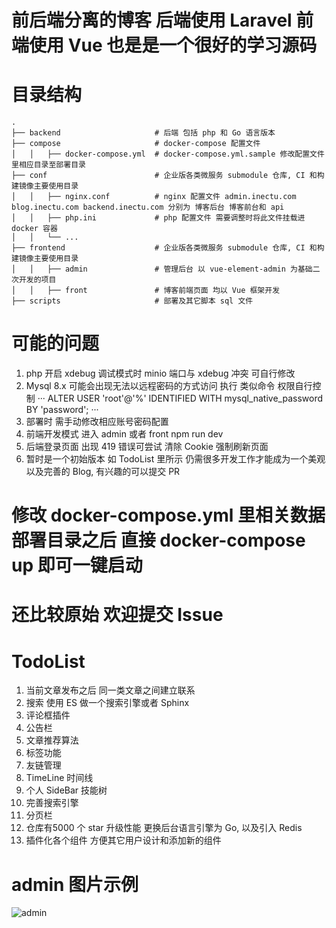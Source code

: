 # 前后端分离的博客 后端使用 Laravel 前端使用 Vue 也是是一个很好的学习源码

# 目录结构

```plaintext
.	
├── backend                    	# 后端 包括 php 和 Go 语言版本
├── compose                    	# docker-compose 配置文件
│   │   ├── docker-compose.yml  # docker-compose.yml.sample 修改配置文件里相应目录至部署目录
├── conf                     	# 企业版各类微服务 submodule 仓库, CI 和构建镜像主要使用目录
│   │   ├── nginx.conf          # nginx 配置文件 admin.inectu.com blog.inectu.com backend.inectu.com 分别为 博客后台 博客前台和 api
│   │   ├── php.ini     		# php 配置文件 需要调整时将此文件挂载进 docker 容器
│   │   └── ...
├── frontend                    # 企业版各类微服务 submodule 仓库, CI 和构建镜像主要使用目录
│   │   ├── admin          		# 管理后台 以 vue-element-admin 为基础二次开发的项目
│   │   ├── front     			# 博客前端页面 均以 Vue 框架开发
├── scripts                     # 部署及其它脚本 sql 文件
```

# 可能的问题
1. php 开启 xdebug 调试模式时 minio 端口与 xdebug 冲突 可自行修改
2. Mysql 8.x 可能会出现无法以远程密码的方式访问 执行 类似命令 权限自行控制
···
ALTER USER 'root'@'%' IDENTIFIED WITH mysql_native_password BY 'password';
···
3. 部署时 需手动修改相应账号密码配置
4. 前端开发模式 进入 admin 或者 front npm run dev
5. 后端登录页面 出现 419 错误可尝试 清除 Cookie 强制刷新页面 
6. 暂时是一个初始版本 如 TodoList 里所示 仍需很多开发工作才能成为一个美观以及完善的 Blog, 有兴趣的可以提交 PR 


# 修改 docker-compose.yml 里相关数据部署目录之后 直接 docker-compose up 即可一键启动

# 还比较原始 欢迎提交 Issue

# TodoList
1. 当前文章发布之后 同一类文章之间建立联系
2. 搜索 使用 ES 做一个搜索引擎或者 Sphinx
3. 评论框插件 
4. 公告栏
5. 文章推荐算法
6. 标签功能
7. 友链管理
8. TimeLine 时间线
9. 个人 SideBar 技能树
10. 完善搜索引擎
11. 分页栏
12. 仓库有5000 个 star 升级性能 更换后台语言引擎为 Go, 以及引入 Redis
13. 插件化各个组件 方便其它用户设计和添加新的组件

# admin 图片示例
![admin](http://minio.inectu.com/tinyblog/images/WX20200208-003206.png)